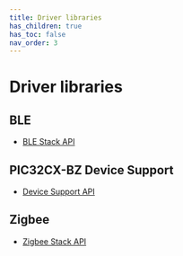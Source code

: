 ```yaml
---
title: Driver libraries
has_children: true
has_toc: false
nav_order: 3
---
```


# Driver libraries

## BLE
* [BLE Stack API](./ble/docs/readme.md)


## PIC32CX-BZ Device Support
* [Device Support API](./pic32cx-bz/docs/readme.md)


## Zigbee
* [Zigbee Stack API](./zigbee/docs/readme.md)
